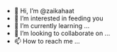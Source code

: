 - 👋 Hi, I’m @zaikahaat
- 👀 I’m interested in feeding you
- 🌱 I’m currently learning ...
- 💞️ I’m looking to collaborate on ...
- 📫 How to reach me ...

<!---
zaikahaat/zaikahaat is a ✨ special ✨ repository because its `README.md` (this file) appears on your GitHub profile.
You can click the Preview link to take a look at your changes.
--->
